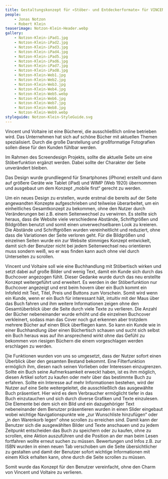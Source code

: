 ```yaml
---
title: Gestaltungskonzept für «Stöber- und Entdeckerformate» für VINCENT&VOLTAIRE
people:
    - Jonas Notzon
    - Robert Klein
teaserimage: Notzon-Klein-Header.webp
gallery:
    - Notzon-Klein-iPad1.jpg
    - Notzon-Klein-iPad2.jpg
    - Notzon-Klein-iPad3.jpg
    - Notzon-Klein-iPad4.jpg
    - Notzon-Klein-iPad5.jpg
    - Notzon-Klein-iPad6.jpg
    - Notzon-Klein-iPad7.jpg
    - Notzon-Klein-iPad8.jpg
    - Notzon-Klein-Web1.jpg
    - Notzon-Klein-Web2.jpg
    - Notzon-Klein-Web3.jpg
    - Notzon-Klein-Web4.jpg
    - Notzon-Klein-Web5.webp
    - Notzon-Klein-Web6.jpg
    - Notzon-Klein-Web7.jpg
    - Notzon-Klein-Web8.jpg
    - Notzon-Klein-Web9.webp
styleguide: Notzon-Klein-StyleGuide.svg
---
```


Vincent und Voltaire ist eine Bücherei, die ausschließlich online betrieben wird. Das Unternehmen hat sich auf schöne Bücher mit aktuellen Themen spezialisiert. Durch die große Darstellung und großformatige Fotografien sollen diese für den Kunden fühlbar werden. 

Im Rahmen des Screendesign Projekts, sollte die aktuelle Seite um eine Stöberfunktion ergänzt werden. Dabei sollte der Charakter der Seite unverändert bleiben.

Das Design wurde grundliegend für Smartphones (iPhone) erstellt und dann auf größere Geräte wie Tablet (iPad) und WIMP (Web 1920) übernommen und ausgebaut um dem Konzept „mobile first“ gerecht zu werden.

Um ein neues Design zu erstellen, wurde erstmal die bereits auf der Seite angewandten Konzepte aufgeschrieben und teilweise überarbeitet, um ein einheitliches Gesamtkonzept zu bekommen, ohne den Nutzer durch Veränderungen bei z.B. einem Seitenwechsel zu verwirren.
Es stellte sich heraus, dass die Website viele verschiedene Abstände, Schriftgrößen und Bildgrößen benutzt und somit einen unverwechselbaren Look zu kreieren. Die Abstände und Schriftgrößen wurden vereinheitlicht und reduziert, ohne dass die Variationen der Seite verloren geht. Für die Bildgrößen und einzelnen Seiten wurde ein zur Website stimmiges Konzept entwickelt, damit sich der Benutzer nicht bei jedem Seitenwechsel neu orientieren muss sondern weiß, wo er was finden kann auch ohne viel durch Unterseiten zu scrollen.

Vincent und Voltaire soll wie eine Buchhandlung mit Stöbertisch wirken und setzt dabei auf große Bilder und wenig Text, damit ein Kunde sich durch das Buchcover angezogen fühlt. Dieser Gedanke wurde durch das neu erstellte Konzept weitergeführt und erweitert. Es werden in der Stöberfunktion nur Buchcover angezeigt und erst beim hovern über ein Buch kommt ein Infofeld mit Text, Titel, Preis und Buttons zum Vorschein. Somit wird wenn ein Kunde, wenn er ein Buch für interessant hält, intuitiv mit der Maus über das Buch fahren und ihm weitere Informationen zeigen ohne den Gesamtüberblick über die Seite durch viele Texte zu verlieren.
Die Anzahl der Bücher nebeneinander wurde erhöht und die einzelnen Buchcover verkleinert, sodass man das Cover noch gut erkennen aber trotzdem mehrere Bücher auf einen Blick überfliegen kann. So kann ein Kunde wie in einer Buchhandlung über einen Büchertisch schauen und sucht sich selbst ein Buch heraus was auf ihn ansprechend wirkt ohne das Gefühl zu bekommen von riesigen Büchern die einem vorgeschlagen werden erschlagen zu werden.

Die Funktionen wurden von uns so umgesetzt, dass der Nutzer sofort einen Überblick über den gesamten Bestand bekommt. Eine Filterfunktion ermöglich ihm, diesen nach seinen Vorlieben oder Interessen einzugrenzen. Sollte ein Buch seine Aufmerksamkeit erweckt haben, ist es ihm möglich, diesen Artikel sofort zu kaufen oder mehr über das bestimmte Buch zu erfahren. Sollte ein Interesse auf mehr Informationen bestehen, wird der Nutzer auf eine Seite weitergeleitet, die ausschließlich das ausgewählte Buch präsentiert. Hier wird es dem Verbraucher ermöglicht tiefer in das Buch einzutauchen und sich durch diverse Grafiken und Texte einzulesen. Die Elemente bei dem sich ein Bild und ein dazugehöriger Text nebeneinander dem Benutzer präsentieren wurden in einen Slider eingebaut wobei wichtige Navigationspunkte wie „zur Wunschliste hinzufügen“ oder „in den Warenkorb legen“ ohne scrollen zu erreichen sind. Damit kann der Benutzer sich die ausgewählten Bilder und Texte anschauen und zu jedem Zeitpunkt entscheiden das Buch zu speichern oder zu kaufen, ohne zu scrollen, eine Aktion auszuführen und die Position an der man beim Lesen fortfahren wollte erneut suchen zu müssen.
Bewertungen und Infos z.B. zur ISBN wurden in einen neuen Tab verschoben um die Seite übersichtlicher zu gestalten und damit der Benutzer sofort wichtige Informationen mit einem Klick erhalten kann, ohne durch die Seite scrollen zu müssen.

Somit wurde das Konzept für den Benutzer vereinfacht, ohne den Charm von Vincent und Voltaire zu verlieren.

